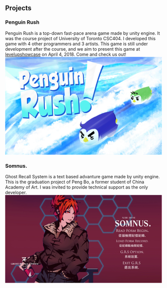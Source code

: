 ## Projects

### Penguin Rush
Penguin Rush is a top-down fast-pace arena game made by unity engine. It was the course project of University of Toronto CSC404. I developed this game with 4 other programmers and 3 artists. This game is still under development after the course, and we aim to present this game at [levelupshowcase](https://levelupshowcase.com/) on April 4, 2018. Come and check us out!
[![Penguin Rush](https://github.com/Ziheng-Liang/Ziheng-Liang.github.io/blob/master/assets/penguinrush.jpg)](http://www.youtube.com/watch?v=o4CNXGsTZmU&t=1)

### Somnus.
Ghost Recall System is a text based advanture game made by unity engine. This is the graduation project of Peng Bo, a former student of China Academy of Art. I was invited to provide technical support as the only developer.
[![Somuns.](https://github.com/Ziheng-Liang/Ziheng-Liang.github.io/blob/master/assets/somnus.png)](http://www.youtube.com/watch?v=wZkR39QxpRU&t=1)


